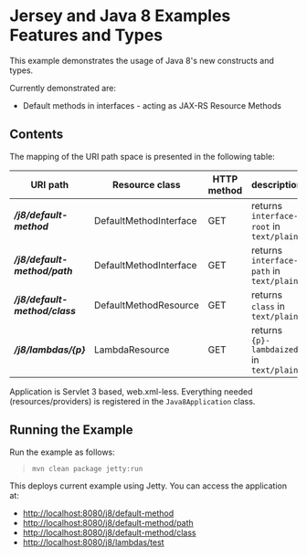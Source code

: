 <!--

    DO NOT ALTER OR REMOVE COPYRIGHT NOTICES OR THIS HEADER.

    Copyright (c) 2015-2017 Oracle and/or its affiliates. All rights reserved.

    The contents of this file are subject to the terms of either the GNU
    General Public License Version 2 only ("GPL") or the Common Development
    and Distribution License("CDDL") (collectively, the "License").  You
    may not use this file except in compliance with the License.  You can
    obtain a copy of the License at
    https://oss.oracle.com/licenses/CDDL+GPL-1.1
    or LICENSE.txt.  See the License for the specific
    language governing permissions and limitations under the License.

    When distributing the software, include this License Header Notice in each
    file and include the License file at LICENSE.txt.

    GPL Classpath Exception:
    Oracle designates this particular file as subject to the "Classpath"
    exception as provided by Oracle in the GPL Version 2 section of the License
    file that accompanied this code.

    Modifications:
    If applicable, add the following below the License Header, with the fields
    enclosed by brackets [] replaced by your own identifying information:
    "Portions Copyright [year] [name of copyright owner]"

    Contributor(s):
    If you wish your version of this file to be governed by only the CDDL or
    only the GPL Version 2, indicate your decision by adding "[Contributor]
    elects to include this software in this distribution under the [CDDL or GPL
    Version 2] license."  If you don't indicate a single choice of license, a
    recipient has the option to distribute your version of this file under
    either the CDDL, the GPL Version 2 or to extend the choice of license to
    its licensees as provided above.  However, if you add GPL Version 2 code
    and therefore, elected the GPL Version 2 license, then the option applies
    only if the new code is made subject to such option by the copyright
    holder.

-->

Jersey and Java 8 Examples Features and Types
=============================================

This example demonstrates the usage of Java 8's new constructs and types.

Currently demonstrated are:

-   Default methods in interfaces - acting as JAX-RS Resource Methods

Contents
--------

The mapping of the URI path space is presented in the following table:

URI path                         | Resource class           | HTTP method   | description
-------------------------------- | ------------------------ | ------------- | ------------------------------------------
**_/j8/default-method_**         | DefaultMethodInterface   | GET           | returns `interface-root` in `text/plain`
**_/j8/default-method/path_**    | DefaultMethodInterface   | GET           | returns `interface-path` in `text/plain`
**_/j8/default-method/class_**   | DefaultMethodResource    | GET           | returns `class` in `text/plain`
**_/j8/lambdas/{p}_**            | LambdaResource           | GET           | returns `{p}-lambdaized` in `text/plain`

Application is Servlet 3 based, web.xml-less. Everything needed
(resources/providers) is registered in the `Java8Application` class.

Running the Example
-------------------

Run the example as follows:

>     mvn clean package jetty:run

This deploys current example using Jetty. You can access the application at:

-   <http://localhost:8080/j8/default-method>
-   <http://localhost:8080/j8/default-method/path>
-   <http://localhost:8080/j8/default-method/class>
-   <http://localhost:8080/j8/lambdas/test>
